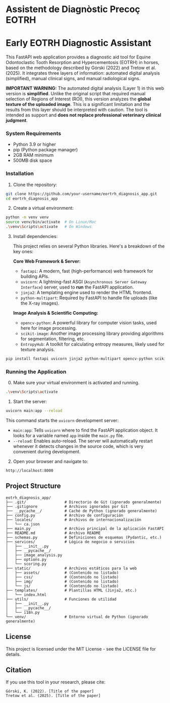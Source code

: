 # Assistent de Diagnòstic Precoç EOTRH
# Early EOTRH Diagnostic Assistant

This FastAPI web application provides a diagnostic aid tool for Equine Odontoclastic Tooth Resorption and Hypercementosis (EOTRH) in horses, based on the methodology described by Górski (2022) and Tretow et al. (2025). It integrates three layers of information: automated digital analysis (simplified), manual clinical signs, and manual radiological signs.

**IMPORTANT WARNING:** The automated digital analysis (Layer 1) in this web version is **simplified**. Unlike the original script that required manual selection of Regions of Interest (ROI), this version analyzes the **global texture of the uploaded image**. This is a significant limitation and the results from this layer should be interpreted with caution. The tool is intended as support and **does not replace professional veterinary clinical judgment**.

### System Requirements

- Python 3.9 or higher
- pip (Python package manager)
- 2GB RAM minimum
- 500MB disk space

### Installation

1. Clone the repository:
```bash
git clone https://github.com/your-username/eortrh_diagnosis_app.git
cd eortrh_diagnosis_app
```

2. Create a virtual environment:
```bash
python -m venv venv
source venv/bin/activate  # On Linux/Mac
.\venv\Scripts\activate   # On Windows
```

3. Install dependencies:

   This project relies on several Python libraries. Here's a breakdown of the key ones:

   **Core Web Framework & Server:**
   *   `fastapi`: A modern, fast (high-performance) web framework for building APIs.
   *   `uvicorn`: A lightning-fast ASGI (`Asynchronous Server Gateway Interface`) server, used to **run** the FastAPI application.
   *   `jinja2`: A templating engine used to render the HTML frontend.
   *   `python-multipart`: Required by FastAPI to handle file uploads (like the X-ray images).

   **Image Analysis & Scientific Computing:**
   *   `opencv-python`: A powerful library for computer vision tasks, used here for image processing.
   *   `scikit-image`: Another image processing library providing algorithms for segmentation, filtering, etc.
   *   `EntropyHub`: A toolkit for calculating entropy measures, likely used for texture analysis.

```bash
pip install fastapi uvicorn jinja2 python-multipart opencv-python scikit-image EntropyHub
```

### Running the Application

0. Make sure your virtual environment is activated and running.

```bash
.\venv\Scripts\activate
```

1. Start the server:
```bash
uvicorn main:app --reload
```
   This command starts the `uvicorn` development server:
   *   `main:app`: Tells `uvicorn` where to find the FastAPI application object. It looks for a variable named `app` inside the `main.py` file.
   *   `--reload`: Enables auto-reload. The server will automatically restart whenever it detects changes in the source code, which is very convenient during development.

2. Open your browser and navigate to:
```
http://localhost:8000
```

## Project Structure

```
eotrh_diagnosis_app/
├── .git/                 # Directorio de Git (ignorado generalmente)
├── .gitignore            # Archivos ignorados por Git
├── __pycache__/          # Caché de Python (ignorado generalmente)
├── config.py             # Archivo de configuración
├── locales/              # Archivos de internacionalización
│   └── ca.json
├── main.py               # Archivo principal de la aplicación FastAPI
├── README.md             # Archivo README
├── schemas.py            # Definiciones de esquemas (Pydantic, etc.)
├── services/             # Lógica de negocio o servicios
│   ├── __init__.py
│   ├── __pycache__/
│   ├── image_analysis.py
│   ├── options.py
│   └── scoring.py
├── static/               # Archivos estáticos para la web
│   ├── assets/           # (Contenido no listado)
│   ├── css/              # (Contenido no listado)
│   ├── img/              # (Contenido no listado)
│   └── js/               # (Contenido no listado)
├── templates/            # Plantillas HTML (Jinja2, etc.)
│   └── index.html
├── utils/                # Funciones de utilidad
│   ├── __init__.py
│   ├── __pycache__/
│   └── i18n.py
└── venv/                 # Entorno virtual de Python (ignorado generalmente)

```

## License

This project is licensed under the MIT License - see the LICENSE file for details.

## Citation

If you use this tool in your research, please cite:

```
Górski, K. (2022). [Title of the paper]
Tretow et al. (2025). [Title of the paper]
```